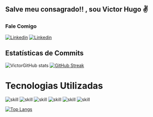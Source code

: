 ## Salve meu consagrado!! , sou Victor Hugo  ✌️


### Fale Comigo

[![Linkedin](https://img.shields.io/badge/LinkedIn-0077B5?style=for-the-badge&logo=linkedin&logoColor=white)](www.linkedin.com/in/victor-hugo-amaral-3858691b8)
[![Linkedin](https://img.shields.io/badge/Gmail-D14836?style=for-the-badge&logo=gmail&logoColor=white)](mailto:victorhugo033@gmail.com)



## Estatísticas de Commits
![VictorGitHub stats](https://github-readme-stats.vercel.app/api?username=vi73458&show_icons=true&theme=gotham)
[![GitHub Streak](https://streak-stats.demolab.com?user=vi73458&theme=gotham&hide_border=true)](https://git.io/streak-stats)


# Tecnologias Utilizadas
![skill](https://img.shields.io/badge/HTML5-E34F26?style=for-the-badge&logo=html5&logoColor=white)
![skill](https://img.shields.io/badge/CSS3-1572B6?style=for-the-badge&logo=css3&logoColor=white)
![skill](https://img.shields.io/badge/JavaScript-F7DF1E?style=for-the-badge&logo=javascript&logoColor=black)
![skill](https://img.shields.io/badge/C-00599C?style=for-the-badge&logo=c&logoColor=white)
![skill](https://img.shields.io/badge/C%23-239120?style=for-the-badge&logo=c-sharp&logoColor=white)
![skill](https://img.shlogoColorields.io/badge/React-20232A?style=for-the-badge&logo=react&=61DAFB)

[![Top Langs](https://github-readme-stats.vercel.app/api/top-langs/?username=vi73458&layout=donut&theme=gotham)](https://github.com/anuraghazra/github-readme-stats)
<div>

